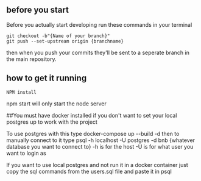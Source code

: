 

## before you start
Before you actually start developing run these commands in your terminal

    git checkout -b"{Name of your branch}"
    git push --set-upstream origin {branchname}
    
then when you push your commits they'll be sent to a seperate branch in the main repository.


## how to get it running

    NPM install

npm start will only start the node server

##You must have docker installed if you don't want to set your local postgres up to work with the project

To use postgres with this type
docker-compose up --build -d
then to manually connect to it type
psql -h localhost -U postgres -d bnb {whatever database you want to connect to} 
-h is for the host
-U is for what user you want to login as


If you want to use local postgres and not run it in a docker container just copy the sql commands from the users.sql file and paste it in psql

